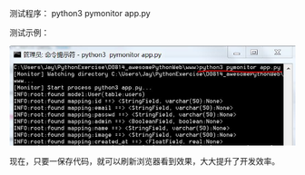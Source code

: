 测试程序：
python3 pymonitor app.py

测试示例：


![Image text](https://github.com/Menjay195/AwesomeBlog/blob/day13/SamplePictures/use_watchdog.JPG)



现在，只要一保存代码，就可以刷新浏览器看到效果，大大提升了开发效率。



